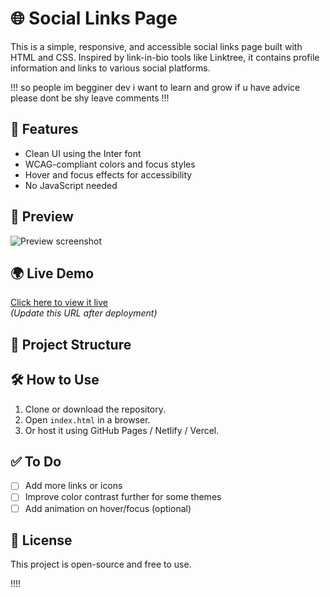 # 🌐 Social Links Page

This is a simple, responsive, and accessible social links page built with HTML and CSS. Inspired by link-in-bio tools like Linktree, it contains profile information and links to various social platforms.

!!! so people im begginer dev i want to learn and grow if u have advice please dont be shy leave comments !!!


## 🚀 Features

- Clean UI using the Inter font
- WCAG-compliant colors and focus styles
- Hover and focus effects for accessibility
- No JavaScript needed

## 📸 Preview

![Preview screenshot](![image](https://github.com/user-attachments/assets/8a0b8081-ae5a-49c5-a9db-9872b0781233)
) 

## 🌍 Live Demo

[Click here to view it live](https://yourusername.github.io/social-links)  
*(Update this URL after deployment)*

## 📁 Project Structure


## 🛠️ How to Use

1. Clone or download the repository.
2. Open `index.html` in a browser.
3. Or host it using GitHub Pages / Netlify / Vercel.

## ✅ To Do

- [ ] Add more links or icons
- [ ] Improve color contrast further for some themes
- [ ] Add animation on hover/focus (optional)

## 📄 License

This project is open-source and free to use. 

!!!! 


